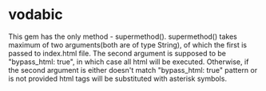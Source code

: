 # vodabic 
This gem has the only method - supermethod().
supermethod() takes maximum of two arguments(both are of type String), of which the first is passed to index.html file. The second argument is supposed to be "bypass_html: true", in which case all html will be executed. Otherwise, if the second argument is either doesn't match "bypass_html: true" pattern or is not provided html tags will be substituted with asterisk symbols.

